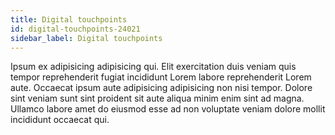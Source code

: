 ```yaml
---
title: Digital touchpoints
id: digital-touchpoints-24021
sidebar_label: Digital touchpoints
---
```


Ipsum ex adipisicing adipisicing qui. Elit exercitation duis veniam quis tempor reprehenderit fugiat incididunt Lorem labore reprehenderit Lorem aute. Occaecat ipsum aute adipisicing adipisicing non nisi tempor. Dolore sint veniam sunt sint proident sit aute aliqua minim enim sint ad magna. Ullamco labore amet do eiusmod esse ad non voluptate veniam dolore mollit incididunt occaecat qui.

